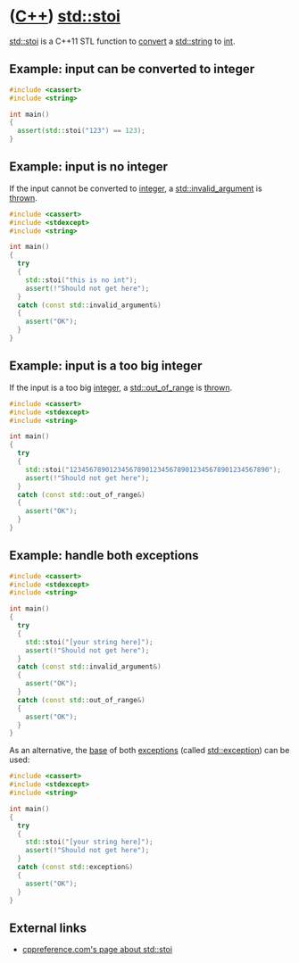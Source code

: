 # ([C++](Cpp.md)) [std::stoi](CppStdStoi.md)

[std::stoi](CppStdStoi.md) is a C++11 STL function to [convert](CppConvert.md) a [std::string](CppStdString.md) to [int](CppInt.md). 

## Example: input can be converted to integer

```c++
#include <cassert>
#include <string>

int main()
{
  assert(std::stoi("123") == 123);
}
```

## Example: input is no integer

If the input cannot be converted to [integer](CppInt.md),
a [std::invalid_argument](CppStdInvalid_argument.md) is
[thrown](CppThrow.md).

```c++
#include <cassert>
#include <stdexcept>
#include <string>

int main()
{
  try
  {
    std::stoi("this is no int");
    assert(!"Should not get here");
  }
  catch (const std::invalid_argument&)
  {
    assert("OK");
  }
}
```

## Example: input is a too big integer

If the input is a too big [integer](CppInt.md),
a [std::out_of_range](CppStdOut_of_range.md) is
[thrown](CppThrow.md).

```c++
#include <cassert>
#include <stdexcept>
#include <string>

int main()
{
  try
  {
    std::stoi("12345678901234567890123456789012345678901234567890");
    assert(!"Should not get here");
  }
  catch (const std::out_of_range&)
  {
    assert("OK");
  }
}
```

## Example: handle both exceptions

```c++
#include <cassert>
#include <stdexcept>
#include <string>

int main()
{
  try
  {
    std::stoi("[your string here]");
    assert(!"Should not get here");
  }
  catch (const std::invalid_argument&)
  {
    assert("OK");
  }
  catch (const std::out_of_range&)
  {
    assert("OK");
  }
}
```

As an alternative, the [base](CppBaseClass.md) of both [exceptions](CppException.md) (called [std::exception](CppStdException.md)) can be used:

```c++
#include <cassert>
#include <stdexcept>
#include <string>

int main()
{
  try
  {
    std::stoi("[your string here]");
    assert(!"Should not get here");
  }
  catch (const std::exception&)
  {
    assert("OK");
  }
}
```

## External links

 * [cppreference.com's page about std::stoi](http://en.cppreference.com/w/cpp/string/basic_string/stol)
